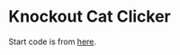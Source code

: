 # Knockout Cat Clicker

Start code is from [here](https://github.com/udacity/ud989-cat-clicker-ko-starter).
